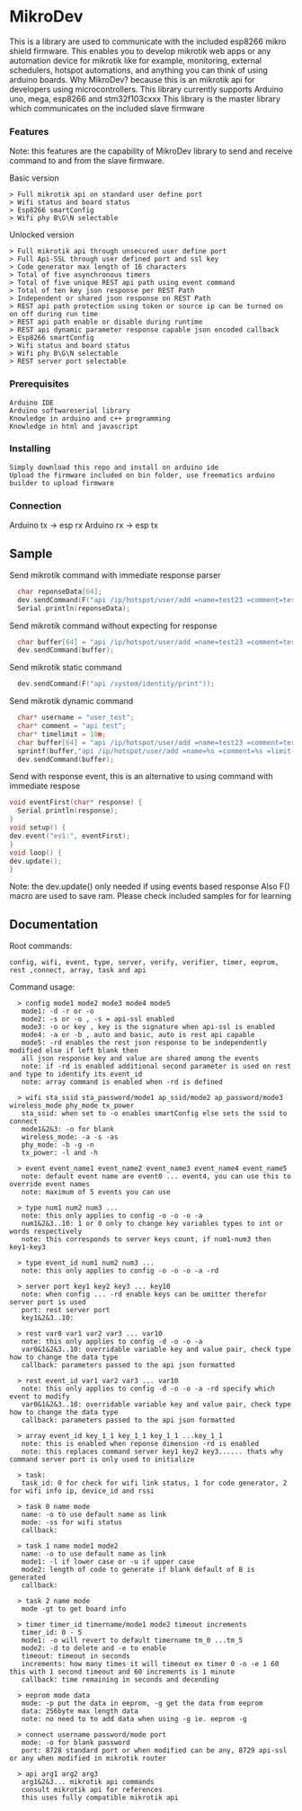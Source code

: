 # MikroDev

This is a library are used to communicate with the included esp8266 mikro shield firmware.
This enables you to develop mikrotik web apps or any automation device for mikrotik like for example,
monitoring, external schedulers, hotspot automations, and anything you can think of using arduino boards.
Why MikroDev? because this is an mikrotik api for developers using microcontrollers.
This library currently supports Arduino uno, mega, esp8266 and stm32f103cxxx
This library is the master library which communicates on the included slave firmware

### Features

Note: this features are the capability of MikroDev library to send and receive command to and from the slave firmware.

Basic version
```
> Full mikrotik api on standard user define port
> Wifi status and board status
> Esp8266 smartConfig
> Wifi phy B\G\N selectable
```

Unlocked version
```
> Full mikrotik api through unsecured user define port
> Full Api-SSL through user defined port and ssl key
> Code generator max length of 16 characters
> Total of five asynchronous timers
> Total of five unique REST api path using event command
> Total of ten key json response per REST Path
> Independent or shared json response on REST Path
> REST api path protection using token or source ip can be turned on on off during run time
> REST api path enable or disable during runtime
> REST api dynamic parameter response capable json encoded callback 
> Esp8266 smartConfig
> Wifi status and board status
> Wifi phy B\G\N selectable
> REST server port selectable
```
### Prerequisites

```
Arduino IDE
Arduino softwareserial library
Knowledge in arduino and c++ programming
Knowledge in html and javascript
```

### Installing
```
Simply download this repo and install on arduino ide
Upload the firmware included on bin folder, use freematics arduino builder to upload firmware
```
### Connection
Arduino tx -> esp rx
Arduino rx -> esp tx

## Sample 

Send mikrotik command with immediate response parser
```cpp
  char reponseData[64];
  dev.sendCommand(F("api /ip/hotspot/user/add =name=test23 =comment=test23 =limit-uptime=10h"), "=name=", reponseData);
  Serial.println(reponseData);
```

Send mikrotik command without expecting for response
```cpp
  char buffer[64] = "api /ip/hotspot/user/add =name=test23 =comment=test23 =limit-uptime=10h";
  dev.sendCommand(buffer);
```
Send mikrotik static command
```cpp
  dev.sendCommand(F("api /system/identity/print"));
```
Send mikrotik dynamic command
```cpp
  char* username = "user_test";
  char* comment = "api test";
  char* timelimit = 10m;
  char buffer[64] = "api /ip/hotspot/user/add =name=test23 =comment=test23 =limit-uptime=10h";
  sprintf(buffer,"api /ip/hotspot/user/add =name=%s =comment=%s =limit-uptime=%s",username,comment,timelimit);
  dev.sendCommand(buffer);
```
Send with response event, this is an alternative to using command with immediate respose

```cpp
void eventFirst(char* response) {
  Serial.println(response);
}
void setup() {
dev.event("ev1:", eventFirst);
}
void loop() {
dev.update();
}
```
Note: the dev.update() only needed if using events based response
Also F() macro are used to save ram.
Please check included samples for for learning

## Documentation

Root commands: 
```
config, wifi, event, type, server, verify, verifier, timer, eeprom, rest ,connect, array, task and api
```

Command usage:
```
  > config mode1 mode2 mode3 mode4 mode5
   mode1: -d -r or -o
   mode2: -s or -o , -s = api-ssl enabled
   mode3: -o or key , key is the signature when api-ssl is enabled
   mode4: -a or -b , auto and basic, auto is rest api capable
   mode5: -rd enables the rest json response to be independently modified else if left blank then
   all json response key and value are shared among the events
   note: if -rd is enabled additional second parameter is used on rest and type to identify its event_id
   note: array command is enabled when -rd is defined
   
  > wifi sta_ssid sta_password/mode1 ap_ssid/mode2 ap_password/mode3 wireless_mode phy_mode tx_power
   sta_ssid: when set to -o enables smartConfig else sets the ssid to connect
   mode1&2&3: -o for blank
   wireless_mode: -a -s -as
   phy_mode: -b -g -n
   tx_power: -l and -h

  > event event_name1 event_name2 event_name3 event_name4 event_name5
   note: default event name are event0 ... event4, you can use this to override event names
   note: maximum of 5 events you can use
   
  > type num1 num2 num3 ...
   note: this only applies to config -o -o -o -a
   num1&2&3..10: 1 or 0 only to change key variables types to int or words respectively
   note: this corresponds to server keys count, if num1-num3 then key1-key3
   
  > type event_id num1 num2 num3 ...
   note: this only applies to config -o -o -o -a -rd
   
  > server port key1 key2 key3 ... key10
   note: when config ... -rd enable keys can be omitter therefor server port is used
   port: rest server port
   key1&2&3..10: 
   
  > rest var0 var1 var2 var3 ... var10
   note: this only applies to config -d -o -o -a 
   var0&1&2&3..10: overridable variable key and value pair, check type how to change the data type
   callback: parameters passed to the api json formatted
   
  > rest event_id var1 var2 var3 ... var10
   note: this only applies to config -d -o -o -a -rd specify which event to modify
   var0&1&2&3..10: overridable variable key and value pair, check type how to change the data type
   callback: parameters passed to the api json formatted
   
  > array event_id key_1_1 key_1_1 key_1_1 ...key_1_1
   note: this is enabled when reponse dimension -rd is enabled
   note: this replaces command server key1 key2 key3...... thats why command server port is only used to initialize
   
  > task:
   task_id: 0 for check for wifi link status, 1 for code generator, 2 for wifi info ip, device_id and rssi

  > task 0 name mode
   name: -o to use default name as link
   mode: -ss for wifi status
   callback:
   
  > task 1 name mode1 mode2
   name: -o to use default name as link
   mode1: -l if lower case or -u if upper case
   mode2: length of code to generate if blank default of 8 is generated
   callback:
   
  > task 2 name mode
   mode -gt to get board info
   
  > timer timer_id timername/mode1 mode2 timeout increments
   timer_id: 0 - 5
   mode1: -o will revert to default timername tm_0 ...tm_5
   mode2: -d to delete and -e to enable
   timeout: timeout in seconds
   increments: how many times it will timeout ex timer 0 -o -e 1 60 this with 1 second timeout and 60 increments is 1 minute
   callback: time remaining in seconds and decending
   
  > eeprom mode data
   mode: -p put the data in eeprom, -g get the data from eeprom
   data: 256byte max length data
   note: no need to to add data when using -g ie. eeprom -g
   
  > connect username password/mode port
   mode: -o for blank password
   port: 8728 standard port or when modified can be any, 8729 api-ssl or any when modified in mikrotik router
    
  > api arg1 arg2 arg3
   arg1&2&3... mikrotik api commands
   consult mikrotik api for references
   this uses fully compatible mikrotik api
```
